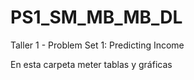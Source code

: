 # PS1_SM_MB_MB_DL
 Taller 1 - Problem Set 1: Predicting Income

En esta carpeta meter tablas y gráficas

